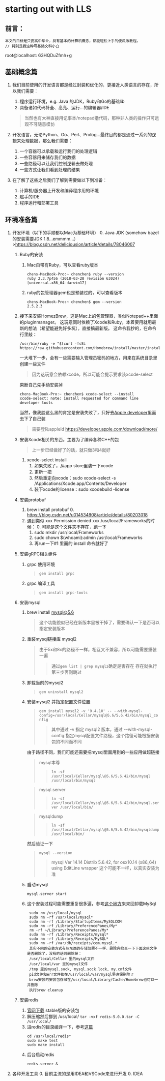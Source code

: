 # starting out with LLS

## 前言：
```
本文的目标是只要高中毕业，具有基本的计算机概念，都能轻松上手的傻瓜版教程。
// 特别是我这种零基础文科小白
```
root@localhost: 63HQDuZfmh+g
## 基础概念篇

1. 我们目前使用的开发语言都是经过封装和优化的，更接近人类语言的存在，所以我们需要：
   1. 程序运行环境，e.g. Java 的JDK，Ruby和Go的基础lib
   2. 具备诸如代码补全、高亮、运行…的编辑器/IDE
   >当然也有大神直接用记事本/notepad撸代码，那种非人类的操作只可远观不可随意模仿

2. 开发语言，无论Python、Go、Perl、Prolog…最终目的都是通过一系列的逻辑来处理数据，那么我们需要：
    1. 一个容器可以承载和运行我们的处理逻辑
    2. 一些容器用来储存我们的数据
    3. 一些路径可以让我们控制逻辑去做处理
    4. 一些方式让我们看到处理的结果

3. 在了解了这些之后我们了解到需要做以下到准备：
    1. 计算机/服务器上开发和编译程序用的环境
    2. 趁手的IDE
    3. 程序运行和部署工具

## 环境准备篇

1. 开发环境（以下的手顺都以Mac为基础环境）
    0. Java JDK (somehow bazel 的安装需要JDK 1.8…emmmm…)
        >https://blog.csdn.net/deliciousion/article/details/78046007

    1. Ruby的安装
        1. Mac自带有Ruby，可以查看ruby版本
            ```
            chens-MacBook-Pro:~ chenchen$ ruby --version
            ruby 2.3.7p456 (2018-03-28 revision 63024) [universal.x86_64-darwin17]
            ```
        
        2. ruby的包管理器gem也是预装过的，可以查看版本
            ```
            chens-MacBook-Pro:~ chenchen$ gem --version
            2.5.2.3
            ```
    
    2. 接下来安装HomezBrew，这是Mac上的包管理器，类似Notepad++里面的pluginmanager。
        这玩意同时依赖了Xcode和Ruby，本着要用就用最新的想法（希望能避免好多坑），直接搞最新版。
        这命令我抄的，在命令行里敲：
        ```
        /usr/bin/ruby -e "$(curl -fsSL https://raw.githubusercontent.com/Homebrew/install/master/install)" 
        ```
        一大堆下一步，会有一些需要输入管理员密码的地方，用来在系统目录里创建一些文件
        > 因为这玩意会依赖xcode，所以可能会提示要求装xcode-select
    
        果断自己先手动安装掉
        ```
        chens-MacBook-Pro:~ chenchen$ xcode-select --install
        xcode-select: note: install requested for command line developer tools
        ```
        当然，像我脸这么黑的肯定是安装失败了，只好去[Apple developer](https://developer.apple.com/download/more/)里面去下了自己装
        >需要登陆appleId
        >https://developer.apple.com/download/more/

    3. 安装Xcode相关的东西，主要为了编译各种C++的包
        >上一步已经做好了的话，就只做3和4就好
        1. xcode-select install
            1. 如果失败了，从app store里装一下xcode
            2. 更新一把
            3. 然后重定向xcode：sudo xcode-select -s /Applications/Xcode.app/Contents/Developer
            4. 装下xcode的license：sudo xcodebuild -license
            
    5. 安装protobuf
        1. brew install protobuf
            0. https://blog.csdn.net/u014534808/article/details/80203018
        2. 遇到类似 xxx Permission denied xxx /usr/local/Frameworks的时候：
            0. 可能是这个文件夹不存在，跑一下
            1. sudo mkdir /usr/local/Frameworks
            2. sudo chown $(whoami):admin /usr/local/Frameworks
            3. 再run一下#1 里面的 install 命令就好了
            
    6. 安装gRPC相关组件
        1. grpc 使用环境
           > ```gem install grpc``` 
        2. grpc 编译工具
           > ```gem install grpc-tools```

    7. 安装mysql
        1. brew install mysql@5.6
            > 这个功能貌似已经在新版本里被干掉了，需要确认一下是否可以指定安装版本
        2. 重装mysql链接库 mysql2
            > 由于5x和8x的路径不一样，相互又不兼容，所以可能需要重装一遍
            >>  通过```gem list | grep mysql2```确定是否存在
            > 存在就执行第三步否则跳过
        3. 卸载当前的mysql2
            > ```gem uninstall mysql2```
        4. 安装mysql2 并指定配置文件位置
            > ```gem install mysql2 -v '0.4.10' -- --with-mysql-config=/usr/local/Cellar/mysql@5.6/5.6.42/bin/mysql_config```
            >> 其中通过 -v 指定 mysql2 版本，通过 --with-mysql-config 指定mysql配置文件路径，这个路径可能根据安装包的不同而不同
            
            由于路径不同，我们可能还需要把mysql里面用到的一些应用做超链接
            > mysql本尊
            >> ```ln -sf /usr/local/Cellar/mysql\@5.6/5.6.42/bin/mysql /usr/local/bin/mysql```
            
            > mysql.server
            >> ```ln -sf /usr/local/Cellar/mysql\@5.6/5.6.42/bin/mysql.server /usr/local/bin/```
            
            > mysqldump
            >> ```ln -sf /usr/local/Cellar/mysql\@5.6/5.6.42/bin/mysqldump /usr/local/bin/```
            
            然后验证一下
            > ```mysql --version```
            >> mysql  Ver 14.14 Distrib 5.6.42, for osx10.14 (x86_64) using  EditLine wrapper
                这个可能不一样，以真实安装为准
        5. 启动mysql
            ```
            mysql.server start
            
        6. 这个安装过程可能需要重复很多遍，参考[这个地方](https://www.cnblogs.com/liyunfei0103/p/8053223.html)来来回卸载MySql
            ```执行下列命令
             sudo rm /usr/local/mysql
             sudo rm -rf /usr/local/mysql*
             sudo rm -rf /Library/StartupItems/MySQLCOM
             sudo rm -rf /Library/PreferencePanes/My*
             rm -rf ~/Library/PreferencePanes/My*
             sudo rm -rf /Library/Receipts/mysql*
             sudo rm -rf /Library/Receipts/MySQL*
             sudo rm -rf /var/db/receipts/com.mysql.*
             其实不同的安装方式有些东西的存储位置不一样，删除完检查一下下面这些文件是否删除了，没有的话则删除掉：
             /usr/local/Cellar 里的mysql文件
             /usr/local/var 里的mysql文件
             /tmp 里的mysql.sock, mysql.sock.lock, my.cnf文件
             pid文件和err文件都在/usr/local/var/mysql里确保删除了
             brew安装的安装包存储在/usr/local/Library/Cache/Homebrew也可以一并删除
             执行brew cleanup 

    8. 安装redis
        1. [官网下载](https://redis.io/download) stable版的安装包
        2. 解压缩然后挪到 /usr/local/
        ```tar -vxf redis-5.0.0.tar -C /usr/local/```
        3. 进redis的目录编译一下，参考[这篇](https://blog.csdn.net/jason_m_ho/article/details/80007330)
            ```
           cd /usr/local/redis*
           sudo make test
           sudo make install
           ```
        4. 后台启动redis
            ```
            redis-server &
            ```
2. 各种开发工具
    0. 目前主流的是用IDEA和VSCode来进行开发
        0. IDEA